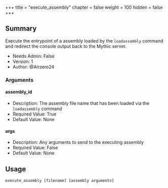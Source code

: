 +++
title = "execute_assembly"
chapter = false
weight = 100
hidden = false
+++

## Summary

Execute the entrypoint of a assembly loaded by the `loadassembly` command and redirect the console output back to the Mythic server. 
- Needs Admin: False  
- Version: 1  
- Author: @Airzero24

### Arguments

#### assembly_id

- Description: The assembly file name that has been loaded via the `loadassembly` command
- Required Value: True  
- Default Value: None  

#### args

- Description: Any arguments to send to the executing assembly
- Required Value: False  
- Default Value: None  

## Usage

```
execute_assembly [filename] [assembly arguments]
```

